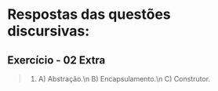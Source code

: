 # Respostas das questões discursivas:

## Exercício - 02 Extra

> 1. A) Abstração.\n
>    B) Encapsulamento.\n
>    C) Construtor.
